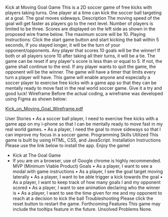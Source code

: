 Kick at Moving Goal Game
This is a 2D soccer game of free kicks with players taking turns. One player at a time can kick the soccer ball targeting at a goal. The goal moves sideways.
Description
The moving speed of the goal will get faster as players go to the next level. Number of players is limited to be three. Scores are displayed on the left side as shown in the proposed wire frame below. The maximum score will be 10. 
Playing Instructions: Click the start game button and start kicking the ball within 5 seconds, If you stayed longer, it will be the turn of your opponent/opponents. Any player that scores 10 goals will be the winner! If both or all players score 10 after taking all their turns, it will be a tie. The game can be reset if any player's score is less than or equal to 5. If not, the game shall continue to the end. If any player wants to quit the game, the opponent will be the winner. The game will have a timer that limits every turn a player will have.
This game will enable anyone and especially a soccer player to exercise free kicks with a game app so that they can be mentally ready to move fast in the real world soccer game. Give it a try and good luck!
Wireframe
Before the actual coding, a wireframe was developed using Figma as shown below:

[Kick_on_Moving_Goal_Wireframe.pdf](https://github.com/davedawita/Kick-at-Moving-Goal/files/14467410/Kick_on_Moving_Goal_Wireframe.pdf)




User Stories
    • As a soccer ball player, I need to exercise free kicks with a game app on my i-phone so that I can be mentally ready to move fast in my real world games.
    • As a player, I need the goal to move sideways so that I can improve my focus in a soccer game.
Programming Skills Utilized
This game is built by using HTML, CSS, and JavaScript.
Installation Instructions
Please use the link below to install the app. Enjoy the game!
  - Kick at The Goal Game
- If you are on a browser, use of Google chrome is highly recommended.
MVP (Minimum Viable Product) Goals
    • As a player, I want to see a modal with game instructions
    • As a player, I see the goal target moving laterally
    • As a player, I want to be able trigger a kick towards the goal
    • As a player, I want to keep track of how many goals I and my opponent scored
    • As a player, I want to see animation declaring who the winner is
    • As a player, I want to see the time given for me and my opponent to reach at a decision to kick the ball
Troubleshooting
Please click the reset button to restart the game.
Forthcoming Features
This game may include the tooltips feature in the future.
Unsolved Problems
None.
